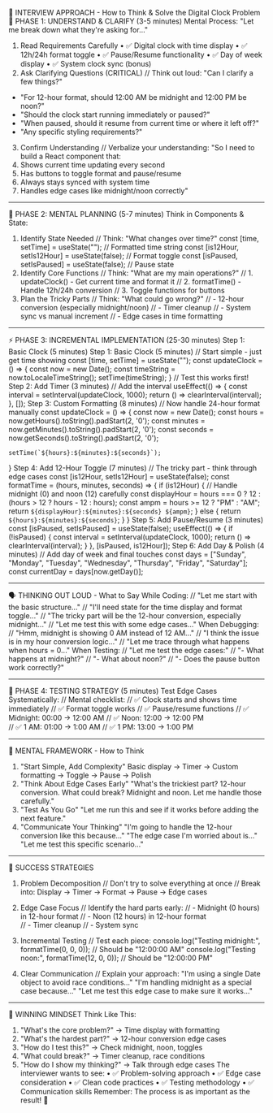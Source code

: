 🎯 INTERVIEW APPROACH - How to Think & Solve the Digital Clock Problem
📝 PHASE 1: UNDERSTAND & CLARIFY (3-5 minutes)
Mental Process:
"Let me break down what they're asking for..."
1. Read Requirements Carefully
•	✅ Digital clock with time display
•	✅ 12h/24h format toggle
•	✅ Pause/Resume functionality
•	✅ Day of week display
•	✅ System clock sync (bonus)
2. Ask Clarifying Questions (CRITICAL)
// Think out loud:
"Can I clarify a few things?"
- "For 12-hour format, should 12:00 AM be midnight and 12:00 PM be noon?"
- "Should the clock start running immediately or paused?"
- "When paused, should it resume from current time or where it left off?"
- "Any specific styling requirements?"
3. Confirm Understanding
// Verbalize your understanding:
"So I need to build a React component that:
1. Shows current time updating every second
2. Has buttons to toggle format and pause/resume
3. Always stays synced with system time
4. Handles edge cases like midnight/noon correctly"
________________________________________
🧠 PHASE 2: MENTAL PLANNING (5-7 minutes)
Think in Components & State:
1. Identify State Needed
// Think: "What changes over time?"
const [time, setTime] = useState(""); // Formatted time string
const [is12Hour, setIs12Hour] = useState(false); // Format toggle
const [isPaused, setIsPaused] = useState(false); // Pause state
2. Identify Core Functions
// Think: "What are my main operations?"
// 1. updateClock() - Get current time and format it
// 2. formatTime() - Handle 12h/24h conversion
// 3. Toggle functions for buttons
3. Plan the Tricky Parts
// Think: "What could go wrong?"
// - 12-hour conversion (especially midnight/noon)
// - Timer cleanup
// - System sync vs manual increment
// - Edge cases in time formatting
________________________________________
⚡ PHASE 3: INCREMENTAL IMPLEMENTATION (25-30 minutes)
Step 1: Basic Clock (5 minutes)
Step 1: Basic Clock (5 minutes)
// Start simple - just get time showing
const [time, setTime] = useState("");
const updateClock = () => {
    const now = new Date();
    const timeString = now.toLocaleTimeString();
    setTime(timeString);
}
// Test this works first!
Step 2: Add Timer (3 minutes)
// Add the interval
useEffect(() => {
    const interval = setInterval(updateClock, 1000);
    return () => clearInterval(interval);
}, []);
Step 3: Custom Formatting (8 minutes)
// Now handle 24-hour format manually
const updateClock = () => {
    const now = new Date();
    const hours = now.getHours().toString().padStart(2, '0');
    const minutes = now.getMinutes().toString().padStart(2, '0');
    const seconds = now.getSeconds().toString().padStart(2, '0');
    
    setTime(`${hours}:${minutes}:${seconds}`);
}
Step 4: Add 12-Hour Toggle (7 minutes)
// The tricky part - think through edge cases
const [is12Hour, setIs12Hour] = useState(false);
const formatTime = (hours, minutes, seconds) => {
    if (is12Hour) {
        // Handle midnight (0) and noon (12) carefully
        const displayHour = hours === 0 ? 12 : (hours > 12 ? hours - 12 : hours);
        const ampm = hours >= 12 ? "PM" : "AM";
        return `${displayHour}:${minutes}:${seconds} ${ampm}`;
    } else {
        return `${hours}:${minutes}:${seconds}`;
    }
}
Step 5: Add Pause/Resume (3 minutes)
const [isPaused, setIsPaused] = useState(false);
useEffect(() => {
    if (!isPaused) {
        const interval = setInterval(updateClock, 1000);
        return () => clearInterval(interval);
    }
}, [isPaused, is12Hour]);
Step 6: Add Day & Polish (4 minutes)
// Add day of week and final touches
const days = ["Sunday", "Monday", "Tuesday", "Wednesday", "Thursday", "Friday", "Saturday"];
const currentDay = days[now.getDay()];
________________________________________
🗣️ THINKING OUT LOUD - What to Say
While Coding:
// "Let me start with the basic structure..."
// "I'll need state for the time display and format toggle..."
// "The tricky part will be the 12-hour conversion, especially midnight..."
// "Let me test this with some edge cases..."
When Debugging:
// "Hmm, midnight is showing 0 AM instead of 12 AM..."
// "I think the issue is in my hour conversion logic..."
// "Let me trace through what happens when hours = 0..."
When Testing:
// "Let me test the edge cases:"
// "- What happens at midnight?"
// "- What about noon?"
// "- Does the pause button work correctly?"
________________________________________
🧪 PHASE 4: TESTING STRATEGY (5 minutes)
Test Edge Cases Systematically:
// Mental checklist:
// ✅ Clock starts and shows time immediately
// ✅ Format toggle works
// ✅ Pause/resume functions
// ✅ Midnight: 00:00 → 12:00 AM
// ✅ Noon: 12:00 → 12:00 PM  
// ✅ 1 AM: 01:00 → 1:00 AM
// ✅ 1 PM: 13:00 → 1:00 PM

________________________________________
💭 MENTAL FRAMEWORK - How to Think
1. "Start Simple, Add Complexity"
Basic display → Timer → Custom formatting → Toggle → Pause → Polish
2. "Think About Edge Cases Early"
"What's the trickiest part? 12-hour conversion.
What could break? Midnight and noon.
Let me handle those carefully."
3. "Test As You Go"
"Let me run this and see if it works before adding the next feature."
4. "Communicate Your Thinking"
"I'm going to handle the 12-hour conversion like this because..."
"The edge case I'm worried about is..."
"Let me test this specific scenario..."
________________________________________
🎯 SUCCESS STRATEGIES
1. Problem Decomposition
// Don't try to solve everything at once
// Break into: Display → Timer → Format → Pause → Edge cases
2. Edge Case Focus
// Identify the hard parts early:
// - Midnight (0 hours) in 12-hour format
// - Noon (12 hours) in 12-hour format  
// - Timer cleanup
// - System sync
3. Incremental Testing
// Test each piece:
console.log("Testing midnight:", formatTime(0, 0, 0)); // Should be "12:00:00 AM"
console.log("Testing noon:", formatTime(12, 0, 0));    // Should be "12:00:00 PM"

4. Clear Communication
// Explain your approach:
"I'm using a single Date object to avoid race conditions..."
"I'm handling midnight as a special case because..."
"Let me test this edge case to make sure it works..."
________________________________________
🚀 WINNING MINDSET
Think Like This:
1.	"What's the core problem?" → Time display with formatting
2.	"What's the hardest part?" → 12-hour conversion edge cases
3.	"How do I test this?" → Check midnight, noon, toggles
4.	"What could break?" → Timer cleanup, race conditions
5.	"How do I show my thinking?" → Talk through edge cases
The interviewer wants to see:
•	✅ Problem-solving approach
•	✅ Edge case consideration
•	✅ Clean code practices
•	✅ Testing methodology
•	✅ Communication skills
Remember: The process is as important as the result! 🎯
